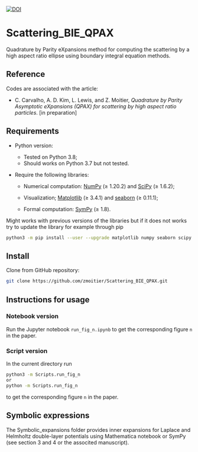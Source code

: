[![DOI](https://zenodo.org/badge/357627837.svg)](https://zenodo.org/badge/latestdoi/357627837)

# Scattering_BIE_QPAX

Quadrature by Parity eXpansions method for computing the scattering by a high aspect ratio ellipse using boundary integral equation methods.

## Reference

Codes are associated with the article:

- C. Carvalho, A. D. Kim, L. Lewis, and Z. Moitier, _Quadrature by Parity Asymptotic eXpansions (QPAX) for scattering by high aspect ratio particles_. [in preparation]

## Requirements

- Python version:

  - Tested on Python 3.8;
  - Should works on Python 3.7 but not tested.

- Require the following libraries:

  - Numerical computation: [NumPy](https://github.com/numpy/numpy) (≥ 1.20.2) and [SciPy](https://github.com/scipy/scipy) (≥ 1.6.2);

  - Visualization; [Matplotlib](https://github.com/matplotlib/matplotlib) (≥ 3.4.1) and [seaborn](https://github.com/mwaskom/seaborn) (≥ 0.11.1);

  - Formal computation: [SymPy](https://github.com/sympy/sympy) (≥ 1.8).

Might works with previous versions of the libraries but if it does not works try to update the library for example through pip

```bash
python3 -m pip install --user --upgrade matplotlib numpy seaborn scipy sympy
```

## Install

Clone from GitHub repository:

```bash
git clone https://github.com/zmoitier/Scattering_BIE_QPAX.git
```

## Instructions for usage

### Notebook version

Run the Jupyter notebook `run_fig_n.ipynb` to get the corresponding figure `n` in the paper.

### Script version

In the current directory run

```bash
python3 -m Scripts.run_fig_n
or
python -m Scripts.run_fig_n
```

to get the corresponding figure `n` in the paper.

## Symbolic expressions

The Symbolic_expansions folder provides inner expansions for Laplace and Helmholtz double-layer potentials using Mathematica notebook or SymPy (see section 3 and 4 or the associted manuscript). 

